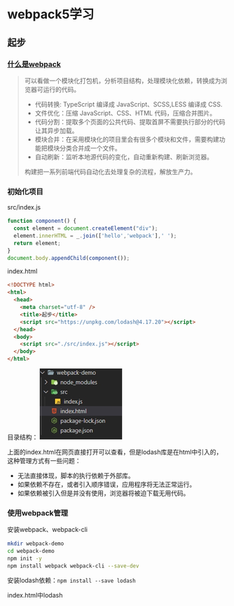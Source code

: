 # webpack5学习

## 起步

###  [什么是webpack](https://juejin.cn/post/6844903588607557639)

> 可以看做一个模块化打包机，分析项目结构，处理模块化依赖，转换成为浏览器可运行的代码。
>
> - 代码转换: TypeScript 编译成 JavaScript、SCSS,LESS 编译成 CSS.
> - 文件优化：压缩 JavaScript、CSS、HTML 代码，压缩合并图片。
> - 代码分割：提取多个页面的公共代码、提取首屏不需要执行部分的代码让其异步加载。
> - 模块合并：在采用模块化的项目里会有很多个模块和文件，需要构建功能把模块分类合并成一个文件。
> - 自动刷新：监听本地源代码的变化，自动重新构建、刷新浏览器。
>
> 构建把一系列前端代码自动化去处理复杂的流程，解放生产力。

### 初始化项目

src/index.js

```javascript
function component() {
  const element = document.createElement("div");
  element.innerHTML = _.join(['hello','webpack'],' ');
  return element;
}
document.body.appendChild(component());
```

index.html

```html
<!DOCTYPE html>
<html>
  <head>
    <meta charset="utf-8" />
    <title>起步</title>
    <script src="https://unpkg.com/lodash@4.17.20"></script>
  </head>
  <body>
    <script src="./src/index.js"></script>
  </body>
</html>
```

目录结构：
![在这里插入图片描述](/assets/image/project-dir1.jpeg)

上面的index.html在网页直接打开可以查看，但是lodash库是在html中引入的，这种管理方式有一些问题：

- 无法直接体现，脚本的执行依赖于外部库。
- 如果依赖不存在，或者引入顺序错误，应用程序将无法正常运行。
- 如果依赖被引入但是并没有使用，浏览器将被迫下载无用代码。

### 使用webpack管理

安装webpack、webpack-cli

```bash
mkdir webpack-demo
cd webpack-demo
npm init -y
npm install webpack webpack-cli --save-dev
```

安装lodash依赖：`npm install --save lodash`

index.html中lodash<script>删除

```html
<!DOCTYPE html>
<html>
  <head>
    <meta charset="utf-8" />
    <title>起步</title>
  </head>
  <body>
    <script src="./src/index.js"></script>
  </body>
</html>
```

src/index.js中引入lodash

```javascript
import _ from "lodash";
function component() {
  const element = document.createElement("div");
  element.innerHTML = _.join(['hello','webpack'],' ');
  return element;
}
document.body.appendChild(component());
```

此时在浏览器中打开index.html会报错，因为无法执行引入的lodash库，因此需要使用webpack“转译”代码，以便能在浏览器中执行。

package.json添加scripts：`"build": "webpack"`

```json
{
  "name": "webpack-demo",
  "version": "1.0.0",
  "description": "",
  "scripts": {
    "build": "webpack",
  },
  "keywords": [],
  "author": "",
  "license": "ISC",
  "devDependencies": {
    "webpack": "^5.75.0",
    "webpack-cli": "^5.0.0",
  }
}

```

创建dist目录，将index.html放入，修改引入<script>的`./src/index.js`为`main.js`

终端运行`npm run build`打包，在dist中会生成main.js

![](/assets/image/project-dir2.jpeg)

index.html打开可显示正常

### 使用配置文件

根目录下新建build/webpack.config.js

```javascript
const path = require('path');
module.exports = {
  entry: './src/index.js',
  output: {
    filename: 'main.js',
    path: path.resolve(__dirname, '../dist'),
  },
};
```

更改package.json的scripts，使用此配置文件：

```json
{
  "name": "webpack-demo",
  "version": "1.0.0",
  "description": "",
  "scripts": {
    "build": "webpack --config ./build/webpack.config.js"
  },
  "keywords": [],
  "author": "",
  "license": "ISC",
  "devDependencies": {
    "webpack": "^5.75.0",
    "webpack-cli": "^5.0.0"
  },
  "dependencies": {
    "lodash": "^4.17.21"
  }
}
```

项目目录：

![](assets/image/project-dir3.jpeg)

打包命令：`npm run build`

注意：package.json中如果有`type:module|commonjs`会报错，删除即可，因为在 package.json 中设置 `"type": "module"` 会强制 package.json 下的所有文件使用 ECMAScript 模块。 设置 `"type": "commonjs"` 将会强制使用 CommonJS 模块。



## 管理资源

### 加载CSS

为了让JavaScript模块中能引入css文件，需要安装css-loader和style-loader并配置webpack

```bash
npm install --save-dev style-loader css-loader
```

build/webpack.config.js

```javascript
module.exports = {
  entry: './src/index.js',
  output: {
    filename: 'main.js',
    path: path.resolve(__dirname, '../dist'),
  },
  module: {
    rules: [
      {
        test: /\.css$/i,
        use: ['style-loader','css-loader']
      }
    ]
  }
}
```

loader执行顺序从下至上，从右至左。即先执行css-loader，再执行style-loader，[loader概念](https://webpack.docschina.org/concepts/loaders/)

添加文件src/style.css

```css
body {
  color:red;
}
```

src/index.js中引入

```JavaScript
import _ from "lodash";
import "./style.css";
function component() {
  // ...省略
}
document.body.appendChild(component());
```

运行build命令：`npm run build`，在浏览器中打开dist/index.html，可以看到style.css的内容以<style>标签添加至html的<head>中。

![](/assets/image/browser1.jpeg)

### 加载图像

为了引入图像，以使用内置的 [Asset Modules](https://webpack.docschina.org/guides/asset-modules/)，webpack配置如下：

```JavaScript
module.exports = {
   //...省略
  module: {
    rules: [
      //...省略
      {
        test: /\.(png|jpg|jpeg|svg|gif)$/i,
        type: 'asset/resource',
        //生成的输出文件配置
        generator: {
          filename: 'static/[hash][ext][query]',
        },
      }
    ]
  }
};
```

src/index.js引入图片

```javascript
import _ from "lodash";
import "./style.css";
import MyImage from "./background.jpg";
function component() {
  const element = document.createElement("div");
  element.innerHTML = _.join(['hello','webpack'],' ');
  const image = new Image();
  image.src = MyImage;
  element.appendChild(image);
  return element;
}

document.body.appendChild(component());
```

再次打包编译`npm run build`即可看到图片被插入到页面中

### 加载字体

build/webpack.config.js

```JavaScript
module.exports = {
   //...省略
  module: {
    rules: [
      //...省略
      {
        test: /\.(woff|woff2|eot|ttf|otf)$/i,
        type: 'asset/resource',
      }
    ]
  }
};
```

src/style.css

```css
@font-face {
  font-family: 'MyFont';
  src: url('./IndieFlower.ttf') format('ttf');
  font-weight: 600;
  font-style: normal;
}
body {
  color: red;
  font-family: MyFont;
}
img {
  width: 100px;
}
```

再次打包编译`npm run build`即可看到页面字体发生变化

其他资源模块加载参考[资源模块](https://webpack.docschina.org/guides/asset-modules/)、[加载数据](https://webpack.docschina.org/guides/asset-management/#loading-data)

### 加载JS

使用babel-loader，转移JavaScript文件，安装：`npm install --save-dev babel-loader @babel/core @babel/preset-env`

配置build/webpack.config.js：

```javascript
module.exports ={
    module: {
      rules: [
        {
          test: /\.m?js$/,
          exclude: /node_modules/,
          use: {
            loader: 'babel-loader',
            options: {
              presets: ['@babel/preset-env']
            }
          }
        }
      ]
}
}
```

### 加载Vue

1. **Vue2**

   安装vue2、vue-loader、vue-template-compiler：

   ```bash
   npm install --save-dev vue-loader@15 vue-template-compiler
   npm install --save vue@2
   ```

   下载的版本：vue^2.7.14， vue-loader^15.10.1， vue-template-compiler^2.7.14，

   修改build/webpack.config.js配置

   ```javascript
   const HtmlWebpackPlugin = require('html-webpack-plugin');
   const { VueLoaderPlugin } = require('vue-loader');
   module.exports={
     entry: {
       // index: './src/index.js',
       // Vue 入口
       main: './src/main.js',
     },
     //...
     modules: {
       rules: [
         //...
         {
           test: /\.vue$/,
           loader: 'vue-loader',
         },
       ]
     },
     plugins: [
       new HtmlWebpackPlugin({
         title: 'webpack demo',
         filename: 'index.html',
         template: './index.html', //默认根目录是项目根目录，而不是当前文件的目录
       }),
       new VueLoaderPlugin(),
     ],
   }
   ```

   src/main.js

   ```javascript
   import Vue from 'vue';
   import App from './App.vue';
   new Vue({ render: (h) => h(App) }).$mount('#app');
   ```

   App.vue

   ```vue
   <template>
     <div id="app">
       <div class="title">{{msg}}</div>
     </div>
   </template>
   
   <script>
   export default {
     name: 'app',
     data() {
       return {
         msg: 'Hello world',
       };
     },
   }
   </script>
   
   <style>
   #app {
     text-align: center;
     color: #2c3e50;
     margin-top: 60px;
   }
   .title {
     color: red;
   }
   </style>
   ```

   报错解决：

   1. Module build failed (from ./node_modules/vue-loader/dist/index.js): TypeError: Cannot read properties of undefined (reading 'styles')

      vue-loader版本和vue2.7不兼容，需要下载vue-loader@15

   2. TypeError: VueLoaderPlugin is not a constructor

      webpack配置引入VueLoaderPlugin改为：

      ```JavaScript
      const { VueLoaderPlugin } = require('vue-loader');
      ```

      旧的版本是：

      ```JavaScript
      const VueLoaderPlugin = require('vue-loader/lib/plugin')
      ```

   3. 使用mini-css-extract-plugin报错：

      ```bash
      ERROR in ./src/App.vue?vue&type=style&index=0&id=0153ebf0&prod&lang=css& 
      (...) 1:0
      Module parse failed: Unexpected token (1:0)
      File was processed with these loaders:
       * ./node_modules/sass-loader/dist/cjs.js
       * ./node_modules/vue-loader/lib/index.js
      You may need an additional loader to handle the result of these loaders. 
      > #app{text-align:center;color:#2c3e50;margin-top:60px}.title{color:red}
      ```

      css-loader4.x以上默认esModule为true，因此修改此配置为false即可：build/webpack.config.js

      ```javascript
      module.exports={
        module: {
            //...
            rules: [
              {
                test: /\.css$/i,
                use: [
                  { loader: 'style-loader', options: { esModule: false } },
                  { loader: 'css-loader', options: { esModule: false } },
                ],
              },
              //...
            ]
        }
      }
      ```

   4. 修改版本：

      ```json
      "css-loader": "^5.0.1",
      "style-loader": "^2.0.0",
      "mini-css-extract-plugin": "^1.3.3",
      ```

   4. vue文件中定义的样式未生效

2. **Vue3**

### 加载TypeScript

`npm install --save-dev typescript ts-loader`

修改目录结构，添加src/index.ts和tsconfog.json：

![](/assets/image/project-dir5.jpeg)

src/index.ts

```javascript
import * as _ from 'lodash';
function component() {
  const element = document.createElement('div');
  element.innerHTML = _.join(['hello', 'webpack'], ' ');
  return element;
}
document.body.appendChild(component());
```

注：如果该文件报错*...“lodash.js” is not a module ts(2306)*，安装@types/lodash即可。`npm install --save-dev @types/lodash`

tsconfig.json

```json
{
  "compilerOptions": {
    "outDir": "./dist/",
    "noImplicitAny": true,
    "module": "es6",
    "target": "es5",
    "jsx": "react",
    "allowJs": true,
    "moduleResolution": "node"
  }
}
```

查看 [TypeScript 官方文档](https://www.typescriptlang.org/docs/handbook/tsconfig-json.html) 了解更多关于 `tsconfig.json` 的配置选项。

想要了解 webpack 配置的更多信息，请查看 [配置](https://webpack.docschina.org/concepts/configuration/) 概念。

build/webpack.config.js配置

```javascript
const path = require('path');

module.exports = {
  entry: '../src/index.ts',
  module: {
    rules: [
      {
        test: /\.tsx?$/,
        use: 'ts-loader',
        exclude: /node_modules/,
      },
    ],
  },
  resolve: {
    //指定extension之后可以不用在require或是import的时候加文件扩展名,会依次尝试添加扩展名进行匹配
    extensions: ['.tsx', '.ts', '.js'],
  },
  output: {
    filename: 'main.js',
    path: path.resolve(__dirname, '../dist'),
  },
};
```

**loader**：如果已使用babel-loader，可以使用@babel/preset-typescript

**source maps**：配置tsconfig.json的属性compilerOptions.sourceMap:true

**Client types**：你可以在 TypeScript 代码中使用 webpack 特定的特性，比如 [`import.meta.webpack`](https://webpack.docschina.org/api/module-variables/#importmetawebpack)。并且 webpack 也会为它们提供类型支持，只需要添加一个 TypeScript [`reference`](https://www.typescriptlang.org/docs/handbook/triple-slash-directives.html#-reference-types-) 声明：

```ts
/// <reference types="webpack/module" />
console.log(import.meta.webpack); // 没有上面的声明的话，TypeScript 会抛出一个错误
```

**使用第三方库**：使用第三方库时需要安装此库的类型声明文件。如使用lodash库则需要安装@types/lodash

**导入其他资源**：想要在ts中使用其他非代码资源(如图片、字体等)，需要告诉typescript推断导入资源的类型。

如在src/index.ts中导入jpg图片，则需要在项目中创建一个声明文件如custom.d.ts，为.jpg设置声明：

```typescript
declare module '*.jpg' {
  const content: any;
  export default content;
}
```

## 管理输出

在src中添加print.js文件

```JavaScript
export default function printMe() {
  console.log("I get called from print.js");
}
```

src/index.js修改为：

```JavaScript
import _ from "lodash";
import "./style.css";
import MyImage from "./background.jpg";
import printMe from "./print.js";
function component() {
  const element = document.createElement("div");
  element.innerHTML = _.join(['hello','webpack'],' ');
  const image = new Image();
  image.src = MyImage;
  element.appendChild(image);
  const btn = document.createElement('button');
  btn.innerHTML = 'Click me and check the console!';
  btn.onclick = printMe;
  element.appendChild(btn);
  return element;
}

document.body.appendChild(component());
```

如果输出文件名频繁修改，或者entry中文件不止一个的情况，上面的管理方式每次打包完都需要更新dist/index.html，不利于管理。webpack提供插件支持使这个过程更易管控。

### HtmlWebpackPlugin

安装插件：`npm install --save-dev html-webpack-plugin`，修改build/webpack.config.js

```javascript
const path = require('path');
const HtmlWebpackPlugin = require("html-webpack-plugin");
module.exports = {
  entry: {
    index: './src/index.js',
    print: './src/print.js',
  },
  output: {
    filename: '[name].bundle.js',
    path: path.resolve(__dirname, '../dist'),
  },
  //...省略
  plugins: [new HtmlWebpackPlugin({ title: '管理输出' })],
};

```

`npm run build`构建后可以看到dist中由插件生成的index.html

```html
<!DOCTYPE html>
<html>
  <head>
    <meta charset="utf-8">
    <title>管理输出</title>
    <meta name="viewport" content="width=device-width, initial-scale=1">
    <script defer src="index.bundle.js"></script>
    <script defer src="print.bundle.js"></script>
  </head>
  <body>
  </body>
</html>
```

### 清理dist

在每次构建前清理dist文件夹，否则之前生成的文件都会在文件夹中，显得相当杂乱。修改webpack配置：

```javascript
//...省略
module.exports = {
  //...省略
  output: {
    filename: '[name].bundle.js',
    path: path.resolve(__dirname, '../dist'),
    clean: true
  },
  //...省略
};
```

`npm run build`构建后可以看到dist中之前遗留的文件都被清理掉了，只有这次构建的结果。

### publicPath

用于指定应用程序中所有资源的基础路径。发送到 `output.path` 目录的每个文件，都将从 `output.publicPath` 位置引用。

```JavaScript
//...省略
module.exports = {
  //...省略
  output: {
    filename: '[name].bundle.js',
    path: path.resolve(__dirname, '../dist'),
    clean: true,
    publicPath: '../dist',
  },
  //...省略
};
```

### bundle输出分析

- [webpack-chart](https://alexkuz.github.io/webpack-chart/): webpack stats 可交互饼图。

- [webpack-visualizer](https://chrisbateman.github.io/webpack-visualizer/): 可视化并分析你的 bundle，检查哪些模块占用空间，哪些可能是重复使用的。

- [webpack-bundle-analyzer](https://github.com/webpack-contrib/webpack-bundle-analyzer)：一个 plugin 和 CLI 工具，它将 bundle 内容展示为一个便捷的、交互式、可缩放的树状图形式。

  `npm install --save-dev webpack-bundle-analyzer`，配置webpack.config.js：

  ```javascript
  const WebpackBundleAnalyzer = require('webpack-bundle-analyzer').BundleAnalyzerPlugin;
  module.exports={
      //...
      plugins: [
        //...
        new WebpackBundleAnalyzer({
          analyzerPort: 9999  //bundle analyzer的端口，默认8888
        }),
      ],
  }
  ```

- [webpack bundle optimize helper](https://webpack.jakoblind.no/optimize)：这个工具会分析你的 bundle，并提供可操作的改进措施，以减少 bundle 的大小。

- [bundle-stats](https://github.com/bundle-stats/bundle-stats)：生成一个 bundle 报告（bundle 大小、资源、模块），并比较不同构建之间的结果。

### [manifest](https://webpack.docschina.org/concepts/manifest)

待学习。。。



## 代码分离

> 主要有 2 种方式：
>
> - [分离业务代码和第三方库](https://link.zhihu.com/?target=https%3A//webpack.js.org/guides/code-splitting/%23resource-splitting-for-caching-and-parallel-loads)（ vendor ）
> - [按需加载](https://link.zhihu.com/?target=https%3A//webpack.js.org/guides/code-splitting/%23resource-splitting-for-caching-and-parallel-loads)（利用 [import()](https://link.zhihu.com/?target=https%3A//github.com/tc39/proposal-dynamic-import) 语法动态导入）
>
> 之所以把业务代码和第三方库代码分离出来，是因为产品经理的需求是源源不断的，因此业务代码更新频率大，相反第三方库代码更新迭代相对较慢且可以锁版本，所以可以充分利用浏览器的缓存来加载这些第三方库。
>
> 而按需加载的适用场景，比如说「访问某个路由的时候再去加载对应的组件」，用户不一定会访问所有的路由，所以没必要把所有路由对应的组件都先在开始的加载完；更典型的例子是「某些用户他们的权限只能访问某些页面」，所以没必要把他们没权限访问的页面的代码也加载。
>
> 参考：[Webpack 大法之 Code Splitting](https://zhuanlan.zhihu.com/p/26710831)

将代码分离到不同的bundle中，然后可以按需加载或并行加载这些文件。

### 问题引入

添加src/another-module.js如下

```javascript
import _ from "lodash";
console.log(_.join(["another","module","loaded!"]," "));
```

build/webpack.config.js修改entry：

```JavaScript
module.exports = {
  entry: {
    index: './src/index.js',
    another: './src/another-bundle.js',
    print: './src/print.js',
  },
  output: {
    filename: '[name].bundle.js',
    path: path.resolve(__dirname, '../dist'),
    clean: true,
  },
  // ...省略
}
```

构建结果：

![](/assets/image/terminal1.jpeg)

bundle-analyzer分析结果：

![](/assets/image/bundle1.jpeg)

可以看到another-bundle.js和index.js都引入了lodash，按之前的配置构建后的两个bundle重复引入了lodash。

### 防止重复

1. **入口依赖**（不建议使用）

   配置dependOn选项，在多个chunk中共享模块：

   ```JavaScript
   module.exports = {
     mode: 'development',
     entry: {
       index: {
           import: './src/index.js',
           dependOn: 'shared',
       },
       another: {
           import: './src/another-bundle.js',
           depemdOn: 'shared'
       },
       print: './src/print.js',
       shared: 'lodash',
     },
     output: {
       filename: '[name].bundle.js',
       path: path.resolve(__dirname, '../dist'),
       clean: true,
     },
     // ...省略
   }
   ```

   如图，index.bundle.js和another.bundle.js的公共资源被打包到shared.bundle.js中。![](/E:/learn/webpack-demo/assets/image/terminal2.jpeg)

   这种方法配置虽然可行，但是每次有新的重复引入的模块都需要修改配置，确定每个入口文件是否有公共模块并提取出来，比较麻烦。

2. **使用插件SplitChunksPlugin**

   该插件可以将公共的依赖模块提取到已有入口chunk中或提取到一个新的chunk。配置optimization.splitcChunks，如下：
   可参考：https://juejin.cn/post/7101555050194927624
   ```javascript
   module.exports = {
     mode: 'development',
     entry: {
       index: './src/index.js',
       another: './src/another-bundle.js',
     },

     optimization: {
       runtimeChunk: 'single',
       splitChunks: {
         chunks: 'async', //创建一个vendors chunk,包括整个应用程序中的node_modules的所有代码，引用次数>-2次就会被打包到同一个vendor中，否则会分开
         cacheGroups: {
          // 如果你的项目中包含 element-ui 等第三方组件（组件较大），建议单独拆包
          elementUI: {
            name: "chunk-elementUI", // 单独将 elementUI 拆包
            priority: 15, // 权重需大于其它缓存组
            test: /[\/]node_modules[\/]element-ui[\/]/
          }
         }
       }
     },
   }
   ```

   构建结果如下，可以看到和上一个方法效果差不多：

   ![](/assets/image/terminal3.jpeg)

   bundle-analyzer分析结果：

   ![](/assets/image/bundle2.jpeg)

   splitChunks默认配置：

   ```JavaScript
   module.exports = {
     //...
     optimization: {
       splitChunks: {
         chunks: 'async', 
         minSize: 20000, // 生成 chunk 的最小体积
         minRemainingSize: 0,
         minChunks: 1,
         maxAsyncRequests: 30,
         maxInitialRequests: 30,
         enforceSizeThreshold: 50000,
         cacheGroups: {
           // node_modules中的引用模块都会被打包到一个默认的vendors bundle
           defaultVendors: {
             test: /[\\/]node_modules[\\/]/,
             priority: -10,
             reuseExistingChunk: true,
           },
           // 被引用大于2次的模块都会被打包到commons bundle
           default: {
             minChunks: 2,
             priority: -20,
             reuseExistingChunk: true,
           },
         },
       },
     },
   };
   ```

### 动态导入

当涉及动态代码拆分时，可以使用import()语法动态导入，或webpack的遗留功能require.ensure

例如将src/index.js改为动态导入lodash

```JavaScript
function component() {
  return import('lodash').then(({ default: _ }) => {
    const element = document.createElement('div');
    element.innerHTML = _.join(['hello', 'webpack'], ' ');
    return element;
  });
}
component().then((comp)=>document.body.appendChild(comp));
```

此时lodash引入的库会在自动分离到单独的bundle中：

![](/assets/image/terminal4.jpeg)

### 懒加载

上面的动态导入在加载页面的lodash就会请求它，实际上并不会让性能更好

应该在模块被使用的时候再请求该模块。以print.js模块为例，修改src/index.js的btn.onclick事件，在点击的时候再加载该模块：

```JavaScript
function component(){
//...
  btn.onclick = () =>
    import(/* webpackChunkName: "print" */ './print.js').then((module) => {
      print = module.default;
      print();
    });
}
document.body.appendChild(component());
```

`npm run build `后浏览器打开dist/index.html，可以看到页面加载时并没有请求print.js

![](/assets/image/browser2.jpeg)

点击button后才会请求：

![](/assets/image/browser3.jpeg)

**框架懒加载**

- React: [Code Splitting and Lazy Loading](https://reactjs.org/docs/code-splitting.html)
- Vue: [Dynamic Imports in Vue.js for better performance](https://vuedose.tips/tips/dynamic-imports-in-vue-js-for-better-performance/)
- Angular: [Lazy Loading route configuration](https://angular.io/guide/router#milestone-6-asynchronous-routing) and [AngularJS + webpack = lazyLoad](https://medium.com/@var_bin/angularjs-webpack-lazyload-bb7977f390dd)

### preload/prefetch

- prefetch(预获取)：其他导航中可能用到的资源；在父 chunk 加载**结束后**开始加载
- preload(预加载)：当前导航中可能用到的资源；在父 chunk 加载时，以**并行**方式开始加载

导入时添加`/* webpackPrefetch: true */ `或`/* webpackPreload: true */ `即可。如：

```JavaScript
import(/* webpackPrefetch: true */ './path/to/LoginModal.js');
```

这会生成 `<link rel="prefetch" href="login-modal-chunk.js">` 并追加到页面头部，指示着浏览器在闲置时间预取 `login-modal-chunk.js` 文件。



## 缓存配置

通过浏览器访问部署在服务器上的dist目录中的资源时，由于获取资源比较耗时，因此浏览器会使用缓存以降低网络流量，使网站二次加载时更快。但如果部署新版本时不更改资源名，则浏览器会使用缓存版本，不会获取新的文件。因此需要确保文件内容变化后，webpack编译生成的文件名也有变化，以获取新的资源。

### 输出文件的文件名

替换output.filename定义输出文件的名称。

```javascript
module.exports = {
    //...省略
    output: {
        filename: '[name].[contenthash].js',
        path: path.resolve(__dirname, '../dist'),
        clean: true,
    },
}
```

如下图可看到输出文件的名称都是文件内容的hash映射。如果文件未修改，再次构建文件名会保持不变（实际情况不一定...）![](/E:/learn/webpack-demo/assets/image/terminal5.jpeg)

### 模块标识符

当文件解析顺序发生变化时，module.id也会变，因此文件内容未改变的文件构建结果的hash可能也会发生变化。

解决方法：配置`optimization.moduleIds:'deterministic'`

### 提取引导模块

将runtime代码拆分为单独的chunk：设置`optimization.runtimeChunk:'single'`，前面已设置过。



## 环境变量 env

使用webpack命令行环境配置参数--env可传入任意环境变量：

package.json中修改scripts.build：

```javascript
"scripts": {
    "build": "webpack --env goal=local --env production --config ./build/webpack.config.js",
  },
```

若要在webpack配置中使用env变量，则需修改webpack.config.js的module.exports为一个函数：

```JavaScript
const path = require('path');
module.exports = (env) => {
  console.log('goal', env.goal);
  console.log('production', env.production);
  return {
    mode: 'development',
    entry: {
      index: './src/index.js',
    },
    //...省略
  };
};

```

`npm run build`输出结果：
![](/assets/image/terminal7.jpeg)



## 开发环境

开发环境中，需要source map、一个有live reloading(实时重加载)或hot replacement(热模块替换)能力的localhost server。

通常在配置中添加`mode: 'development'`设置为开发环境

### source map

当webpack打包源码时，可能难以追踪error在源码中的位置。例如，修改src/print.js，生成一个错误：

```JavaScript
export default function printMe() {
  cosole.log("I get called from print.js");   //cosole名称错误
}
```

如图错误位置不明确

![](/assets/image/log2.jpeg)

为了更容易追踪error和warning，JavaScript提供了source maps功能，可将编译后的代码映射回源码。

使用source-map`devtool: 'inline-source-map'`，如图可对应到源码print.js文件的第2行

![](/assets/image/log1.jpeg)

source map相当耗资源，不建议在生产环境使用。

### watch模式

package.json中添加scripts：`"watch": "webpack --watch --config ./build/webpack.config.js"`，执行`npm run watch`可以看到webpack自动重新编译修改后的模块，但浏览器中仍需要刷新。

### webpack-dev-server

每次编译代码都需要手动`npm run build`会很麻烦，webpack-dev-server插件可以在每次文件变化时自动构建更新。

安装：`npm install --save-dev webpack-dev-server`，配置：

```javascript
//...省略
module.exports = {
  //...省略
  mode: 'development',
  devtool: 'inline-source-map',
  devServer: {
    static: './dist',
    open: true
  },
  optimization: {
    runtimeChunk: 'single'
  },
 //...省略
};

```

package.json中新增`"start": "webpack serve --config ./build/webpack.config.js"`；运行`npm start`

### 热模块更新

可以在运行时更新所有类型的模块，而无需完全刷新。配置build/webpack.config.js的devServer.hot选项即可开启：

```javascript
//...
module.exports = {
    //...
    devServer: {
      static: './dist',
      open: true,
      hot: true,
    },
	//...
};

```

## 生产环境

生产环境关注压缩bundle、更轻量的source map、资源优化等，以改善加载时间。通常不同环境编写独立的webpack配置。

通常在配置中添加`mode: 'production'`设置为生产环境

### 配置

开发环境和生产环境大部分配置相同，为遵循DRY原则，保留一个common配置，使用webpack-merge合并配置。

安装配置合并工具：`npm install --save-dev webpack-merge`

在build文件夹中新建webpack.commom.js、webpack.dev.js、webpack.prod.js

![](/assets/image/project-dir4.jpeg)

build/webpack.common.js

```javascript
const path = require("path");
const HtmlWebpackPlugin = require("html-webpack-plugin");
module.exports = {
  entry: {
    index: './src/index.js',
  },
  output: {
    filename: '[name].bundle.js',
    path: path.resolve(__dirname, '../dist'),
    clean: true,
  },
  //...
  plugins: [
    new HtmlWebpackPlugin({
      title:'production',
    })
  ]
}
```

build/webpack.dev.js

```javascript
const {merge} = require('webpack-merge');
const common = require("./webpack.common.js");
module.exports = merge(common, {
  mode: 'development',
  devtool: 'inline-source-map',
  devServer: {
    static: '../dist',
    hot: true,
    open: true,
  }
})
```

build/webpack.prod.js

```javascript
const { merge } = require("webpack-merge");
const common = require("./webpack.common.js");

module.exports = merge(common,{
  mode: 'production',
})
```

package.json

```json
{
  "name": "webpack-demo",
  "scripts": {
     "build": "webpack --env goal=local --env production --config ./build/webpack.prod.js",
     "start": "webpack serve --config ./build/webpack.dev.js"
  },
  //...
}
```

### 指定NODE_ENV

使用DefinePlugin设置process.env.NODE_ENV的值，如下为build/webpack.prod.js

```javascript
const { merge } = require('webpack-merge');
const common = require('./webpack.common.js');
const webpack = require('webpack');

module.exports = merge(common, {
  mode: 'development',
  devtool: 'inline-source-map',
  devServer: {
    static: '../dist',
    hot: true,
    open: true,
  },
  plugins: [
    new webpack.DefinePlugin({
      'process.env': { NODE_ENV: '"development"' }, //注意：值带引号"development"
    }),
  ],
});
console.log(process.env.NODE_ENV); //"development"
```

### 压缩HTML
配置html-webpack-plugin的minify选项
```javascript
module.exports={
  //...
  plugins: [
    new HtmlWebpackPlugin({
      template: path.resolve(__dirname,'./index.html'), 
      filename: '../index.html',
      minify: {
        removeComments: true,
        removeRedundantAttributes: true,
        removeScriptTypeAttributes: true,
        removeStyleLinkTypeAttributes: true,
        collapseWhitespace: true,
        useShortDoctype: true,
      },
      chunksSortMode: 'dependency'
    })
  ]
}
```

### 压缩CSS

> 本插件会将 CSS 提取到单独的文件中，为每个包含 CSS 的 JS 文件创建一个 CSS 文件，并且支持 CSS 和 SourceMaps 的按需加载。
>
> 参考[mini-css-extract-plugin](https://webpack.docschina.org/plugins/mini-css-extract-plugin/#minimizing-for-production)

安装`mini-css-extract-plugin`分离css：`npm install --save-dev mini-css-extract-plugin`

安装`css-minimizer-webpack-plugin`压缩输出文件：`npm install --save-dev css-minimizer-webpack-plugin`

配置build/webpack.prod.js

```javascript
//...
const MiniCssExtractPlugin = require("mini-css-extract-plugin");
const CssMinimizerPlugin = require("css-minimizer-webpack-plugin");
module.exports = {
  //...
  optimization:{
    minimizer: [
      //...
      new CssMinimizerPlugin(),
    ],
  }
  plugins: [
    //...
    new MiniCssExtractPlugin({
      filename: 'css/[name].[contenthash].css',
      chunkFilename: 'css/[id].[contenthash].css',
      ignoreOrder: true,
    })
  ],
  module: {
    rules: [
      {
        test: /\.css$/i,
        use: [MiniCssExtractPlugin.loader, "css-loader"],
      },
    ],
  },
}
```

**示例**：新增src/style2.css，修改src/index.js引入style2.css

```javascript
// src/style2.css
.hello {
  background-color: black;
}

// src/index.js
import './style.css';
import './style2.css';
function component() {
  const element = document.createElement('div');
  element.classList.add('hello');
  element.innerHTML = join(['hello', 'webpack'], ' ');
  const btn = document.createElement('button');
  btn.innerHTML = 'Click me and check the console!';
  btn.onclick = printMe();
  element.appendChild(btn);
  return element;
}
document.body.appendChild(component());
```

`npm run build`构建后，可以看到打包后src/index.js里引入的两个css文件被合并在css/index.[hash].css里，且代码被压缩：

![](/assets/image/project-dir6.jpeg)

![](/assets/image/code3.jpeg)

### 压缩JS

生产环境默认使用TerserWebpackPlugin，安装：`npm install terser-webpack-plugin --save-dev`，配置build/webpack.prod.js：

```javascript
//...
const TerserPlugin = require("terser-webpack-plugin");
module.exports = {
  optimization: {
     minimizer: [
      new TerserPlugin({
          test: /\.js(\?.*)?$/i, //匹配需要压缩的文件类型
          include: /\/src/,   //匹配参与压缩的文件
          parallel: true, // 多进程并发运行以提高构建速度，强烈建议添加此配置
          minify: TerserPlugin.uglifyJsMinify, // 类型为function，可自定义压缩函数，此处使用ugligy-js压缩
          extractComments: false, // 删除注释
          terserOptions: {
            format: {
              comments: false,
            },
          }
        })
      ],
   },
   //...
}
```

splitChunks

```javascript
module.exports = {
  optimization: {
    moduleIds: 'deterministic',
    minimize: true,
    runtimeChunk: 'single',
    splitChunks: {
      chunks: 'async', // 共有三个值可选：initial(初始模块)、async(按需加载模块)和all(全部模块)
      minSize: 30000, // 模块超过30k自动被抽离成公共模块
      minChunks: 1, // 模块被引用>=1次，便分割
      maxAsyncRequests: 5, // 异步加载chunk的并发请求数量<=5
      maxInitialRequests: 3, // 一个入口并发加载的chunk数量<=3
      name: true, // 默认由模块名+hash命名，名称相同时多个模块将合并为1个，可以设置为function
      automaticNameDelimiter: '~', // 命名分隔符
      cacheGroups: {
        // 缓存组，会继承和覆盖splitChunks的配置
        default: {
          // 模块缓存规则，设置为false，默认缓存组将禁用
          minChunks: 2, // 模块被引用>=2次，拆分至vendors公共模块
          priority: -20, // 优先级
          reuseExistingChunk: true, // 默认使用已有的模块
        },
        vendors: {
          test: /[\\/]node_modules[\\/]/, // 表示默认拆分node_modules中的模块
          priority: -10,
        },
      },
    },
    usedExports: true,
    minimizer: [
      new TerserPlugin({
        test: /\.js(\?.*)?$/i, //匹配需要压缩的文件类型
        include: /\/src/, //匹配参与压缩的文件
        parallel: true, // 多进程并发运行以提高构建速度，强烈建议添加此配置
        minify: TerserPlugin.uglifyJsMinify, // 类型为function，可自定义压缩函数，此处使用ugligy-js压缩
        extractComments: false, // 删除注释
        terserOptions: {
          compress: true,
          format: {
            comments: false,
          },
        },
      }),
      new CssMinimizerPlugin({
        test: /\.css$/,
        include: /\/src/,
        parallel: true,
      }),
    ],
  },
}
```
dllplugin
主要用于第三方库的缓存
无法按需加载
与splitChunks有冲突？
貌似没有配置的必要？
参考：https://juejin.cn/post/6844903996910469133

## 构建性能

### 通用环境

1. 优化loader配置

   将loader应用于最少数量的必要模块，使用include字段，仅将loader应用在实际需要将其转换的模块：

```JavaScript
const path = require('path');
module.exports = {
  //...
  module: {
    rules: [
      {
        test: /\.js$/,
        
        include: path.resolve(__dirname, 'src'),
        // exclude: /node_modules/,   //js库可能包含在内
        loader: 'babel-loader?cacheDirectory',//开启转换结果缓存
      },
    ],
  },
```

2. 引导(bootstrap)

   每个额外的 loader/plugin 都有其启动时间。尽量少地使用工具。

3. 解析

   以下步骤可以提高解析速度：
   - 减少 `resolve.modules`, `resolve.extensions`, `resolve.mainFiles`, `resolve.descriptionFiles` 中条目数量，因为他们会增加文件系统调用的次数。
   - 如果你不使用 symlinks（例如 `npm link` 或者 `yarn link`），可以设置 `resolve.symlinks: false`。
   - 如果你使用自定义 resolve plugin 规则，并且没有指定 context 上下文，可以设置 `resolve.cacheWithContext: false`。
   
   优化resolve.extensions配置
    在导入没带文件后缀的路径时，webpack会自动带上后缀去尝试询问文件是否存在，而resolve.extensions用于配置尝试后缀列表；默认为extensions:['js','json'];
    及当遇到require('./data')时webpack会先尝试寻找data.js，没有再去找data.json；如果列表越长，或者正确的后缀越往后，尝试的次数就会越多；
    所以在配置时为提升构建优化需遵守：
    - 频率出现高的文件后缀优先放在前面；
    - 列表尽可能的小；
    - 书写导入语句时，尽量写上后缀名
    因为项目中用的jsx较多，所以配置extensions: [".jsx",".js"],

    优化resolve.modules配置
    resolve.modules用于配置webpack去哪些目录下寻找第三方模块，默认是['node_modules']，但是，它会先去当前目录的./node_modules查找，没有的话再去../node_modules最后到根目录;
    所以当安装的第三方模块都放在项目根目录时，就没有必要安默认的一层一层的查找，直接指明存放的绝对位置
    ```javascript
    resolve: {
        modules: [path.resolve(__dirname, 'node_modules')],
    }
    ```

4. dll（仅供参考）
   原文：[性能优化篇---Webpack构建速度优化](https://segmentfault.com/a/1190000018493260)
   使用 `DllPlugin` 为更改不频繁的代码生成单独的编译结果。这可以提高应用程序的编译速度，尽管它增加了构建过程的复杂度。
   接入需要完成的事：
   - 将依赖的第三方模块抽离，打包到一个个单独的动态链接库中
   - 当需要导入的模块存在动态链接库中时，让其直接从链接库中获取
   - 项目依赖的所有动态链接库都需要被加载
   接入工具(webpack已内置)
   - DllPlugin插件：用于打包出一个个单独的动态链接库文件；
   - DllReferencePlugin:用于在主要的配置文件中引入DllPlugin插件打包好的动态链接库文件
   配置`webpack.dev.js`：
   ```javascript
    const path = require('path');
    const DllPlugin = require('webpack/lib/DllPlugin');

    module.exports = {
      mode: 'production',
      entry: {
          // 将React相关模块放入一个动态链接库
          react: ['react','react-dom','react-router-dom','react-loadable'],
          librarys: ['wangeditor'],
          utils: ['axios','js-cookie']
      },
      output: {
          filename: '[name]-dll.js',
          path: path.resolve(__dirname, 'dll'),
          // 存放动态链接库的全局变量名，加上_dll_防止全局变量冲突
          library: '_dll_[name]'
      },
      // 动态链接库的全局变量名称，需要可output.library中保持一致，也是输出的manifest.json文件中name的字段值
      // 如react.manifest.json字段中存在"name":"_dll_react"
      plugins: [
          new DllPlugin({
              name: '_dll_[name]',
              path: path.join(__dirname, 'dll', '[name].manifest.json')
          })
      ]
    }
   ```
   配置`webpack.prod.js`:
  ```javascript
  const DllReferencePlugin = require('webpack/lib/DllReferencePlugin');
  module.exports = {
    plugins: [
      // 告诉webpack使用了哪些动态链接库
      new DllReferencePlugin({
          manifest: require('./dll/react.manifest.json')
      }),
      new DllReferencePlugin({
          manifest: require('./dll/librarys.manifest.json')
      }),
      new DllReferencePlugin({
          manifest: require('./dll/utils.manifest.json')
      }),
    ]
  }
  ```
  注意：在webpack_dll.config.js文件中，DllPlugin中的name参数必须和output.library中的一致；因为DllPlugin的name参数影响输出的manifest.json的name；而webpack.pro.config.js中的DllReferencePlugin会读取manifest.json的name，将值作为从全局变量中获取动态链接库内容时的全局变量名
  执行构建
  1. webpack --progress --colors --config ./webpack.dll.config.js
  2. webpack --progress --colors --config ./webpack.prod.js
  3. html中引入dll.js文件


5. 小即是快(smaller = faster)

   减少编译结果的整体大小，以提高构建性能。尽量保持 chunk 体积小。

   - 使用数量更少/体积更小的 library。
   - 在多页面应用程序中使用 `SplitChunksPlugin`。
   - 在多页面应用程序中使用 `SplitChunksPlugin `，并开启 `async` 模式。
   - 移除未引用代码。
   - 只编译你当前正在开发的那些代码。

6. worker 池(worker pool)

   `thread-loader` 可以将非常消耗资源的 loader 分流给一个 worker pool。

7. 持久化缓存

   在 webpack 配置中使用 [`cache`](https://webpack.docschina.org/configuration/cache) 选项。使用 `package.json` 中的 `"postinstall"` 清除缓存目录。
   
### 开发环境

1. 增量编译

   使用 webpack 的 watch mode(监听模式)。而不使用其他工具来 watch 文件和调用 webpack 。内置的 watch mode 会记录时间戳并将此信息传递给 compilation 以使缓存失效。

   在某些配置环境中，watch mode 会回退到 poll mode(轮询模式)。监听许多文件会导致 CPU 大量负载。在这些情况下，可以使用 `watchOptions.poll` 来增加轮询的间隔时间。

2. 在内存中编译

   下面几个工具通过在内存中（而不是写入磁盘）编译和 serve 资源来提高性能：

   - `webpack-dev-server`
   - `webpack-hot-middleware`
   - `webpack-dev-middleware`

3.  stats.toJson 加速

   webpack 4 默认使用 `stats.toJson()` 输出大量数据。除非在增量步骤中做必要的统计，否则请避免获取 `stats` 对象的部分内容。`webpack-dev-server` 在 v3.1.3 以后的版本，包含一个重要的性能修复，即最小化每个增量构建步骤中，从 `stats` 对象获取的数据量。

4. 避免在生产环境下才会用到的工具

   某些 utility, plugin 和 loader 都只用于生产环境。例如，在开发环境下使用 `TerserPlugin` 来 minify(压缩) 和 mangle(混淆破坏) 代码是没有意义的。通常在开发环境下，应该排除以下这些工具：

   - `TerserPlugin`
   - `[fullhash]`/`[chunkhash]`/`[contenthash]`
   - `AggressiveSplittingPlugin`
   - `AggressiveMergingPlugin`
   - `ModuleConcatenationPlugin`

5. 最小化 entry chunk

   Webpack 只会在文件系统中输出已经更新的 chunk。某些配置选项（HMR, `output.chunkFilename` 的 `[name]`/`[chunkhash]/[contenthash]`，`[fullhash]`）来说，除了对已经更新的 chunk 无效之外，对于 entry chunk 也不会生效。

   确保在生成 entry chunk 时，尽量减少其体积以提高性能。下面的配置为运行时代码创建了一个额外的 chunk，所以它的生成代价较低：

```js
module.exports = {
  // ...
  optimization: {
    runtimeChunk: true,
  },
};
```

6. 输出结果不携带路径信息

   Webpack 会在输出的 bundle 中生成路径信息。然而，在打包数千个模块的项目中，这会导致造成垃圾回收性能压力。在 `options.output.pathinfo` 设置中关闭：

```js
module.exports = {
  // ...
  output: {
    pathinfo: false,
  },
};
```

7. TypeScript loader

   你可以为 loader 传入 `transpileOnly` 选项，以缩短使用 `ts-loader` 时的构建时间。使用此选项，会关闭类型检查。如果要再次开启类型检查，请使用 [`ForkTsCheckerWebpackPlugin`](https://www.npmjs.com/package/fork-ts-checker-webpack-plugin)。使用此插件会将检查过程移至单独的进程，可以加快 TypeScript 的类型检查和 ESLint 插入的速度。

```js
module.exports = {
  // ...
  test: /\.tsx?$/,
  use: [
    {
      loader: 'ts-loader',
      options: {
        transpileOnly: true,
      },
    },
  ],
};
```

### 工具相关

1. Babel
   - 最小化项目中的 preset/plugin 数量。

2. TypeScript
   - 在单独的进程中使用 `fork-ts-checker-webpack-plugin` 进行类型检查。
   - 配置 loader 跳过类型检查。
   - 使用 `ts-loader` 时，设置 `happyPackMode: true` / `transpileOnly: true`。

3. Sass
   - `node-sass` 中有个来自 Node.js 线程池的阻塞线程的 bug。 当使用 `thread-loader` 时，需要设置 `workerParallelJobs: 2`。

4. 测量构建速度插件：`speed-measure-webpack-plugin`

5. 终端底部展示构建进度条：`progress-bar-webpack-plugin`

6. 弹窗提示构建完成：`webpack-build-notifier`

7. 优化webpack构建输出：`webpack-dashboard`

8. webpack构建信息json文件：webpack --profile --json > stats.json

## Tree Shaking

用于移除JavaScript上下文中未引用代码，依赖于es6模块语法的静态结构特性。

通过package.json中`sideEffects`属性标记，向compiler表明哪些文件是有副作用的，无法做tree shaking，属性中未包含的文件即表明为"pure"，可以安全删除。

pure函数：相同的输入，永远会得到相同的输出，且没有副作用(side effect)

side effect：指函数的执行会改变其他影响全局的变量？

例如slice即为纯函数，splice则是有副作用的函数：

```javascript
let xs = [1,2,3,4,5];
// slice函数的执行仅受传入的参数影响，不会改变xs的值
xs.slice(0,3);
// splice函数执行后，xs变为[1,2,3]
xs.splice(0,3);
```

更多介绍参考：[纯函数的好处](https://llh911001.gitbooks.io/mostly-adequate-guide-chinese/content/ch3.html)

添加src/math.js

```javascript
export function square(x) {
  return x * x;
}
export function cube(x) {
  return x * x * x;
}
```

修改src/index.js，添加下面这一行

```javascript
import { cube } from './math.js';
//...

```

build/webpack.config.js

```javascript
const path = require('path');
module.exports={
	entry: {
      index: './src/index.js',
    },
    output: {
      filename: '[name].bundle.js',
      path: path.resolve(__dirname, '../dist'),
      clean: true,
    },
    //...
}
```

`npm run build`查看dist/index.bundle.js：

![](/assets/image/code2.jpeg)

修改package.json，math.js未被包含在内，即表示它是“pure”模块：

```json
"sideEffects": ["./src/index.js","*.css"],
```

`npm run build`查看dist/index.bundle.js，可以看到编译后的结果里不包含square和cube函数。

如果src/index.js中使用了math模块中某个函数，则仍会导入了所有函数。。。貌似并没有完全解决问题？

![](/assets/image/code1.jpeg)

[shimming预置依赖](https://cloud.tencent.com/developer/article/1602726)



## Web Workers

待学习。。。



## PWA

待学习。。。



## 创建并打包[library](https://webpack.docschina.org/guides/author-libraries/)

待学习。。。

## 
vu查看webpack版本：cat node_modules/webpack/package.json

参考：
https://webpack.docschina.org/guides/getting-started/

https://juejin.cn/post/6844903588607557639

https://llh911001.gitbooks.io/mostly-adequate-guide-chinese/content/ch3.html

https://zhuanlan.zhihu.com/p/26710831

https://segmentfault.com/a/1190000018493260
